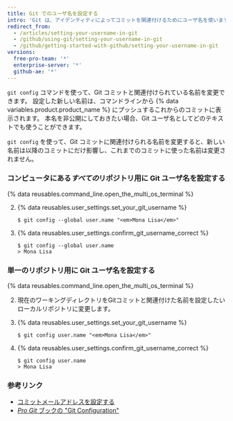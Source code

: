 ```yaml
---
title: Git でのユーザ名を設定する
intro: 'Git は、アイデンティティによってコミットを関連付けるためにユーザ名を使います。 Git ユーザ名は、{% data variables.product.product_name %} ユーザ名と同じではありません。'
redirect_from:
  - /articles/setting-your-username-in-git
  - /github/using-git/setting-your-username-in-git
  - /github/getting-started-with-github/setting-your-username-in-git
versions:
  free-pro-team: '*'
  enterprise-server: '*'
  github-ae: '*'
---
```


`git config` コマンドを使って、Git コミットと関連付けられている名前を変更できます。 設定した新しい名前は、コマンドラインから {% data variables.product.product_name %} にプッシュするこれからのコミットに表示されます。 本名を非公開にしておきたい場合、Git ユーザ名としてどのテキストでも使うことができます。

`git config` を使って、Git コミットに関連付けられる名前を変更すると、新しい名前は以降のコミットにだけ影響し、これまでのコミットに使った名前は変更されません。

### コンピュータにある*すべての*リポジトリ用に Git ユーザ名を設定する

{% data reusables.command_line.open_the_multi_os_terminal %}

2. {% data reusables.user_settings.set_your_git_username %}
   ```shell
   $ git config --global user.name "<em>Mona Lisa</em>"
   ```

3. {% data reusables.user_settings.confirm_git_username_correct %}
   ```shell
   $ git config --global user.name
   > Mona Lisa
   ```

### 単一のリポジトリ用に Git ユーザ名を設定する

{% data reusables.command_line.open_the_multi_os_terminal %}

2. 現在のワーキングディレクトリをGitコミットと関連付けた名前を設定したいローカルリポジトリに変更します。

3. {% data reusables.user_settings.set_your_git_username %}
   ```shell
   $ git config user.name "<em>Mona Lisa</em>"
   ```

3. {% data reusables.user_settings.confirm_git_username_correct %}
   ```shell
   $ git config user.name
   > Mona Lisa
   ```

### 参考リンク

- [コミットメールアドレスを設定する](/articles/setting-your-commit-email-address)
- [_Pro Git_ ブックの "Git Configuration"](https://git-scm.com/book/en/Customizing-Git-Git-Configuration)
